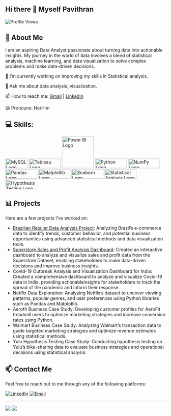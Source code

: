 ## Hi there 👋 Myself Pavithran
![Profile Views](https://komarev.com/ghpvc/?username=sivapavithran93&color=blue)

## 🌟 About Me

  I am an aspiring Data Analyst passionate about turning data into actionable insights. My journey in the world of data involves a blend of statistical analysis, machine learning, and data visualization to solve complex problems and make data-driven decisions.


🔭 I’m currently working on improving my skills in Statistical analysis.

💬 Ask me about data analysis, visualization.

📫 How to reach me: [Gmail](mailto:sivapavithran93@gmail.com) | [LinkedIn](www.linkedin.com/in/pavithran93)

😄 Pronouns: He/Him

## 💻 Skills:

<div class="logo-container">

  <img src="https://logos-marques.com/wp-content/uploads/2023/09/MySQL-Logo-thmb.png" alt="MySQL Logo" width="70" height="30">

  <img src="https://camo.githubusercontent.com/4ff9a29eb3e9162f995053d237ea62eb0becdd860a31ba8bf3ba2bae222adef5/68747470733a2f2f63646e6c2e74626c7366742e636f6d2f73697465732f64656661756c742f66696c65732f70616765732f7461626c6561756c6f676f5f686967687265732e706e67" alt="Tableau Logo" width="100" height="30">

  <img src="https://www.c5alliance.com/wp-content/uploads/2021/01/power-bi_logo.png" alt="Power BI Logo" width="100">

  <img src="https://www.logo.wine/a/logo/Python_(programming_language)/Python_(programming_language)-Logo.wine.svg" alt="Python Logo" width="100" height="30">

  <img src="https://img.shields.io/badge/NumPy-013243?style=for-the-badge&logo=numpy&logoColor=white" alt="NumPy Logo" width="100" height = "30">

  <img src="https://img.shields.io/badge/Pandas-150458?style=for-the-badge&logo=pandas&logoColor=white" alt="Pandas Logo" width="100" height="30">

  <img src="https://camo.githubusercontent.com/3eed28e026e4e0220f99e2f4c8a517fcb3a30a1b944c528efc9533ff7840435f/68747470733a2f2f6d6174706c6f746c69622e6f72672f5f7374617469632f6c6f676f322e737667" alt="Matplotlib Logo" width="100" height="30">

  <img src="https://seaborn.pydata.org/_static/logo-wide-lightbg.svg" alt="Seaborn Logo" width="100" height =" 30 ">

  <img src="https://img.shields.io/badge/Statistical_Analysis-009999?style=for-the-badge&logo=statistics&logoColor=white" alt="Statistical Analysis Logo" width="100" height="30">

  <img src="https://img.shields.io/badge/Hypothesis_Testing-003366?style=for-the-badge&logo=statistics&logoColor=white" alt="Hypothesis Testing Logo" width="100" height="30">

</div>

## 📊 Projects

Here are a few projects I've worked on:

- [Brazilian Retailer Data Analysis Project](https://github.com/sivapavithran93/Brazilian-Retailer-Data-Analysis): Analyzing Brazil’s e-commerce data to identify trends, customer behavior, and potential business opportunities using advanced statistical methods and data visualization tools.
- [Superstore Sales and Profit Analysis Dashboard](https://github.com/sivapavithran93/Superstore-Sales-and-Profit-Analysis-Dashboard): Created an interactive dashboard to analyze and visualize sales and profit data from the Superstore Dataset, enabling stakeholders to make data-driven decisions and improve business insights.
- Covid-19 Outbreak Analysis and Visualization Dashboard for India: Created a comprehensive dashboard to analyze and visualize Covid-19 data in India, providing actionableinsights for stakeholders to track the spread of the pandemic and inform their response. 
- Netflix Data Exploration: Analyzing Netflix’s dataset to uncover viewing patterns, popular genres, and user preferences using Python libraries such as Pandas and Matplotlib.
- Aerofit Business Case Study: Developing customer profiles for AeroFit treadmill users to optimize marketing strategies and increase conversion rates using Python.
- Walmart Business Case Study: Analyzing Walmart’s transaction data to guide targeted marketing strategies and optimize revenue estimates using statistical methods.
- Yulu Hypothesis Testing Case Study: Conducting hypothesis testing on Yulu’s bike-sharing data to evaluate business strategies and operational decisions using statistical analysis.

## 📫 Contact Me

Feel free to reach out to me through any of the following platforms:

[![LinkedIn](https://img.shields.io/badge/LinkedIn-0A66C2?style=for-the-badge&logo=linkedin&logoColor=white)](www.linkedin.com/in/pavithran93)
[![Email](https://img.shields.io/badge/Email-D14836?style=for-the-badge&logo=gmail&logoColor=white)](mailto:sivapavithran93@gmail.com)

---

![](https://github-readme-stats.vercel.app/api?username=sivapavithran93&show_icons=true&theme=tokyonight)
![](https://github-readme-stats.vercel.app/api/top-langs/?username=sivapavithran93&layout=compact&theme=tokyonight)


